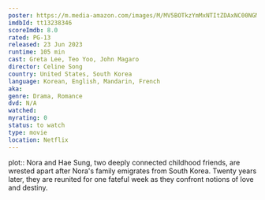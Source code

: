 ```yaml
---
poster: https://m.media-amazon.com/images/M/MV5BOTkzYmMxNTItZDAxNC00NGM0LWIyODMtMWYzMzRkMjIyMTE1XkEyXkFqcGdeQXVyMTAyMjQ3NzQ1._V1_SX300.jpg 
imdbId: tt13238346 
scoreImdb: 8.0 
rated: PG-13
released: 23 Jun 2023 
runtime: 105 min 
cast: Greta Lee, Teo Yoo, John Magaro 
director: Celine Song 
country: United States, South Korea
language: Korean, English, Mandarin, French
aka:
genre: Drama, Romance 
dvd: N/A
watched: 
myrating: 0
status: to watch
type: movie
location: Netflix
---
```


plot:: Nora and Hae Sung, two deeply connected childhood friends, are wrested apart after Nora's family emigrates from South Korea. Twenty years later, they are reunited for one fateful week as they confront notions of love and destiny.